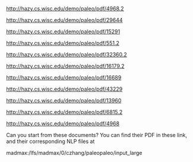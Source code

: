 
http://hazy.cs.wisc.edu/demo/paleo/pdf/4968.2

http://hazy.cs.wisc.edu/demo/paleo/pdf/29644

http://hazy.cs.wisc.edu/demo/paleo/pdf/15291

http://hazy.cs.wisc.edu/demo/paleo/pdf/551.2

http://hazy.cs.wisc.edu/demo/paleo/pdf/32360.2

http://hazy.cs.wisc.edu/demo/paleo/pdf/16179.2

http://hazy.cs.wisc.edu/demo/paleo/pdf/16689

http://hazy.cs.wisc.edu/demo/paleo/pdf/43229

http://hazy.cs.wisc.edu/demo/paleo/pdf/13960

http://hazy.cs.wisc.edu/demo/paleo/pdf/6815.2

http://hazy.cs.wisc.edu/demo/paleo/pdf/4968



Can you start from these documents? You can find their PDF in these link, and their corresponding NLP files at 

madmax:/lfs/madmax/0/czhang/paleopaleo/input_large

